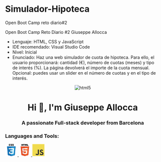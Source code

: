 # Simulador-Hipoteca
Open Boot Camp reto diario#2

  Open Boot Camp Reto Diario #2
  Giuseppe Allocca
- Lenguaje: HTML, CSS y JavaScript
- IDE recomendado: Visual Studio Code
- Nivel: Inicial
- Enunciado: Haz una web simulador de cuota de hipoteca.
Para ello, el usuario proporcionará:
cantidad (€), número de cuotas (meses) y tipo de interés (%).
La página devolverá el importe de la cuota mensual.
Opcional: puedes usar un slider en el número de cuotas y en el tipo de interés.
<p align="center">
<img src="https://github.com/pinolissimo/IMG/blob/4e09fb380a5f454cd1bc09321822e32043adc2ba/simulador-hipoteca.png" alt="html5" width="50%" height="50%"/>
</p>

<h1 align="center">Hi 👋, I'm Giuseppe Allocca</h1>
<h3 align="center">A passionate Full-stack developer from Barcelona</h3>
<h3 align="left">Languages and Tools:</h3>
<p align="justify"> <a href="https://www.w3schools.com/css/" target="_blank" rel="noreferrer"> <img src="https://raw.githubusercontent.com/devicons/devicon/master/icons/css3/css3-original-wordmark.svg" alt="css3" width="40" height="40"/> </a> <a href="https://www.w3.org/html/" target="_blank" rel="noreferrer"> <img src="https://raw.githubusercontent.com/devicons/devicon/master/icons/html5/html5-original-wordmark.svg" alt="html5" width="40" height="40"/> </a> <a href="https://developer.mozilla.org/en-US/docs/Web/JavaScript" target="_blank" rel="noreferrer"> <img src="https://raw.githubusercontent.com/devicons/devicon/master/icons/javascript/javascript-original.svg" alt="javascript" width="40" height="40"/> </a> </p>
